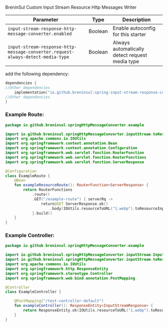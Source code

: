 BreninSul Custom Input Stream Resource Http Messages Writer

| Parameter                                                                       | Type    | Description                                    |
|---------------------------------------------------------------------------------|---------|------------------------------------------------|
| `input-stream-response-http-message-converter.enabled`                          | Boolean | Enable autoconfig for this starter             |
| `input-stream-response-http-message-converter.request-always-detect-media-type` | Boolean | Always automatically detect request media type |




add the following dependency:

````kotlin
dependencies {
//Other dependencies
    implementation("io.github.breninsul:spring-input-stream-response-converter:1.0.1")
//Other dependencies
}
````

### Example Route:

````kotlin
package io.github.breninsul.springHttpMessageConverter.example

import io.github.breninsul.springHttpMessageConverter.inputStream.toResourceInputInputStreamResponse
import org.apache.commons.io.IOUtils
import org.springframework.context.annotation.Bean
import org.springframework.context.annotation.Configuration
import org.springframework.web.servlet.function.RouterFunction
import org.springframework.web.servlet.function.RouterFunctions
import org.springframework.web.servlet.function.ServerResponse

@Configuration
class ExampleRoute {
    @Bean
    fun exampleResourceRoute(): RouterFunction<ServerResponse> {
        return RouterFunctions
            .route()
            .GET("/example-route") { serverRq ->
                return@GET ServerResponse.ok()
                    .body(IOUtils.resourceToURL("1.webp").toResourceInputInputStreamResponse())
            }.build()
    }
}
````

### Example Controller:

````kotlin
package io.github.breninsul.springHttpMessageConverter.example

import io.github.breninsul.springHttpMessageConverter.inputStream.InputStreamResponse
import io.github.breninsul.springHttpMessageConverter.inputStream.toResourceInputInputStreamResponse
import org.apache.commons.io.IOUtils
import org.springframework.http.ResponseEntity
import org.springframework.stereotype.Controller
import org.springframework.web.bind.annotation.PostMapping

@Controller
class ExampleController {

    @PostMapping("/test-controller-default")
    fun exampleController(): ResponseEntity<InputStreamResponse> {
        return ResponseEntity.ok(IOUtils.resourceToURL("1.webp").toResourceInputInputStreamResponse())
    }
}
````

